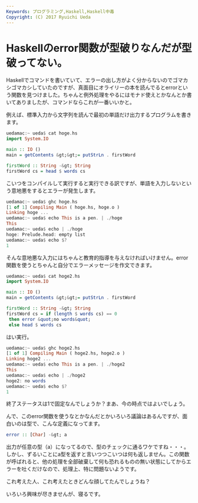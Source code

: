 ```yaml
---
Keywords: プログラミング,Haskell,Haskell中毒
Copyright: (C) 2017 Ryuichi Ueda
---
```


# Haskellのerror関数が型破りなんだが型破ってない。
Haskellでコマンドを書いていて、エラーの出し方がよく分からないのでゴマカシゴマカシしていたのですが、真面目にオライリーの本を読んでるとerrorという関数を見つけました。ちゃんと例外処理をやるにはモナド使えとかなんとか書いてありましたが、コマンドならこれが一番いいかと。

例えば、標準入力から文字列を読んで最初の単語だけ出力するプログラムを書きます。

```hs
uedamac:~ ueda$ cat hoge.hs
import System.IO

main :: IO ()
main = getContents &gt;&gt;= putStrLn . firstWord

firstWord :: String -&gt; String
firstWord cs = head $ words cs
```

こいつをコンパイルして実行すると実行できる訳ですが、単語を入力しないという意地悪をするとエラーが発生します。

```hs
uedamac:~ ueda$ ghc hoge.hs
[1 of 1] Compiling Main ( hoge.hs, hoge.o )
Linking hoge ...
uedamac:~ ueda$ echo This is a pen. | ./hoge
This
uedamac:~ ueda$ echo | ./hoge
hoge: Prelude.head: empty list
uedamac:~ ueda$ echo $?
1
```

そんな意地悪な入力にはちゃんと教育的指導を与えなければいけません。error関数を使うとちゃんと自分でエラーメッセージを作文できます。

```hs
uedamac:~ ueda$ cat hoge2.hs 
import System.IO

main :: IO ()
main = getContents &gt;&gt;= putStrLn . firstWord

firstWord :: String -&gt; String
firstWord cs = if (length $ words cs) == 0
 then error &quot;no words&quot;
 else head $ words cs
```

はい実行。

```hs
uedamac:~ ueda$ ghc hoge2.hs
[1 of 1] Compiling Main ( hoge2.hs, hoge2.o )
Linking hoge2 ...
uedamac:~ ueda$ echo This is a pen. | ./hoge2
This
uedamac:~ ueda$ echo | ./hoge2
hoge2: no words
uedamac:~ ueda$ echo $?
1
```

終了ステータスは1で固定なんでしょうか？まあ、今の時点ではよいでしょう。

んで、このerror関数を使うなとかなんだとかいろいろ議論はあるんですが、面白いのは型で、こんな定義になってます。

```hs
error :: [Char] -&gt; a
```

出力が任意の型（a）になってるので、型のチェックに通るワケですね・・・。しかし、ずるいことにa型を返すと言いつつこいつは何も返しません。この関数が呼ばれると、他の処理を全部破棄して何も恐れるものの無い状態にしてからエラーを吐くだけなので、処理上、特に問題ないようです。

これ考えた人、これ考えたときどんな顔してたんでしょうね？



いろいろ興味が尽きませんが、寝るです。
